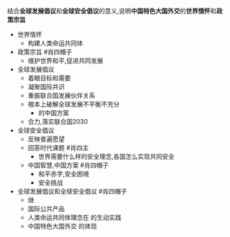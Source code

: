 结合**全球发展倡议**和**全球安全倡议**的意义,说明**中国特色大国外交**的**世界情怀**和**政策宗旨**

- 世界情怀
	- 构建人类命运共同体
- 政策宗旨 #肖四帽子 
	- 维护世界和平,促进共同发展
- 全球发展倡议
	- 着眼目标和需要
	- 凝聚国际共识
	- 重振联合国发展伙伴关系
	- 根本上破解全球发展不平衡不充分
		- 的中国方案
	- 合力,落实联合国2030
- 全球安全倡议
	- 反映普遍愿望
	- 回答时代课题 #肖四主 
		- 世界需要什么样的安全理念,各国怎么实现共同安全
	- 中国智慧,中国方案 #肖四帽子 
		- 和平赤字,安全困境
		- 安全挑战
- 全球发展倡议和全球安全倡议 #肖四帽子 
	- 继
	- 国际公共产品
	- 人类命运共同体理念在  的生动实践
	- 中国特色大国外交  的体现